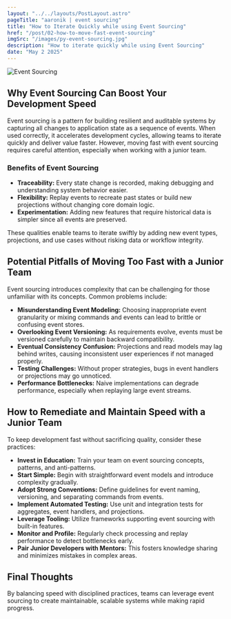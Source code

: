 ```yaml
---
layout: "../../layouts/PostLayout.astro"
pageTitle: "aaronik | event sourcing"
title: "How to Iterate Quickly while using Event Sourcing"
href: "/post/02-how-to-move-fast-event-sourcing"
imgSrc: "/images/py-event-sourcing.jpg"
description: "How to iterate quickly while using Event Sourcing"
date: "May 2 2025"
---
```


![Event Sourcing](/images/py-event-sourcing.jpg)

## Why Event Sourcing Can Boost Your Development Speed

Event sourcing is a pattern for building resilient and auditable systems by capturing all changes to application state as a sequence of events. When used correctly, it accelerates development cycles, allowing teams to iterate quickly and deliver value faster. However, moving fast with event sourcing requires careful attention, especially when working with a junior team.

### Benefits of Event Sourcing

- **Traceability:** Every state change is recorded, making debugging and understanding system behavior easier.
- **Flexibility:** Replay events to recreate past states or build new projections without changing core domain logic.
- **Experimentation:** Adding new features that require historical data is simpler since all events are preserved.

These qualities enable teams to iterate swiftly by adding new event types, projections, and use cases without risking data or workflow integrity.

## Potential Pitfalls of Moving Too Fast with a Junior Team

Event sourcing introduces complexity that can be challenging for those unfamiliar with its concepts. Common problems include:

- **Misunderstanding Event Modeling:** Choosing inappropriate event granularity or mixing commands and events can lead to brittle or confusing event stores.
- **Overlooking Event Versioning:** As requirements evolve, events must be versioned carefully to maintain backward compatibility.
- **Eventual Consistency Confusion:** Projections and read models may lag behind writes, causing inconsistent user experiences if not managed properly.
- **Testing Challenges:** Without proper strategies, bugs in event handlers or projections may go unnoticed.
- **Performance Bottlenecks:** Naive implementations can degrade performance, especially when replaying large event streams.

## How to Remediate and Maintain Speed with a Junior Team

To keep development fast without sacrificing quality, consider these practices:

- **Invest in Education:** Train your team on event sourcing concepts, patterns, and anti-patterns.
- **Start Simple:** Begin with straightforward event models and introduce complexity gradually.
- **Adopt Strong Conventions:** Define guidelines for event naming, versioning, and separating commands from events.
- **Implement Automated Testing:** Use unit and integration tests for aggregates, event handlers, and projections.
- **Leverage Tooling:** Utilize frameworks supporting event sourcing with built-in features.
- **Monitor and Profile:** Regularly check processing and replay performance to detect bottlenecks early.
- **Pair Junior Developers with Mentors:** This fosters knowledge sharing and minimizes mistakes in complex areas.

## Final Thoughts

By balancing speed with disciplined practices, teams can leverage event sourcing to create maintainable, scalable systems while making rapid progress.
